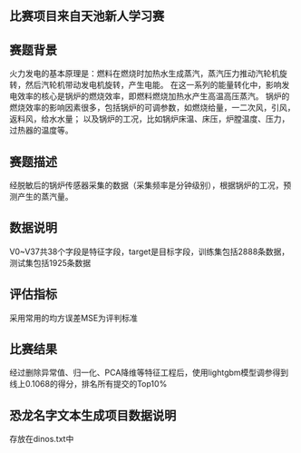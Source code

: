 ## 比赛项目来自天池新人学习赛

## 赛题背景

火力发电的基本原理是：燃料在燃烧时加热水生成蒸汽，蒸汽压力推动汽轮机旋转，然后汽轮机带动发电机旋转，产生电能。 在这一系列的能量转化中，影响发电效率的核心是锅炉的燃烧效率，即燃料燃烧加热水产生高温高压蒸汽。 锅炉的燃烧效率的影响因素很多，包括锅炉的可调参数，如燃烧给量，一二次风，引风，返料风，给水水量； 以及锅炉的工况，比如锅炉床温、床压，炉膛温度、压力，过热器的温度等。

## 赛题描述

经脱敏后的锅炉传感器采集的数据（采集频率是分钟级别），根据锅炉的工况，预测产生的蒸汽量。

## 数据说明

V0~V37共38个字段是特征字段，target是目标字段，训练集包括2888条数据，测试集包括1925条数据

## 评估指标

采用常用的均方误差MSE为评判标准

## 比赛结果
经过删除异常值、归一化、PCA降维等特征工程后，使用lightgbm模型调参得到线上0.1068的得分，排名所有提交的Top10%


## 恐龙名字文本生成项目数据说明

存放在dinos.txt中
